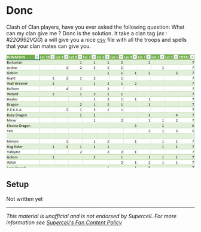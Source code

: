 # Donc
 
Clash of Clan players, have you ever asked the following question: What can my clan give me ?
Donc is the solution. It take a clan tag (*ex : #22Q992VQG*) a will give you a nice [csv](https://en.wikipedia.org/wiki/Comma-separated_values) file with all the troops and spells that your clan mates can give you.

![table](https://raw.githubusercontent.com/tatounee/Donc/main/screenshot/table.png)

## Setup
Not written yet


---

*This material is unofficial and is not endorsed by Supercell. For more information see [Supercell's Fan Content Policy](https://www.supercell.com/fan-content-policy)*